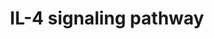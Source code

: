 ---
annotations:
- type: Pathway Ontology
  value: interleukin-4 signaling pathway
authors:
- MaintBot
- Mkutmon
- Eweitz
description: ''
last-edited: 2021-05-23
organisms:
- Pan troglodytes
redirect_from:
- /index.php/Pathway:WP937
- /instance/WP937
schema-jsonld:
- '@context': https://schema.org/
  '@id': https://wikipathways.github.io/pathways/WP937.html
  '@type': Dataset
  creator:
    '@type': Organization
    name: WikiPathways
  description: ''
  keywords:
  - HIST2H3C
  - LCK
  - NCF1
  - IL2RG
  - INPP5D
  - DOK2
  - RASA1
  - PTPN11
  - SOCS5
  - MAPK3
  - FYN
  - PAWR
  - BCL2L1
  - PRKCD
  - IL4R
  - CXCR4
  - CREBBP
  - PRKD3
  - SOCS1
  - TYK2
  - ETS1
  - SHC1
  - BAD
  - STAT1
  - JAK2
  - SPI1
  - PIK3CD
  - PLCG1
  - ELK1
  - MAPK14
  - PIK3R2
  - JAK3
  - IRS1
  - PTK2
  - PIK3CA
  - SOCS3
  - STAT5A
  - IL4
  - MAPK11
  - JAK1
  - PIK3R1
  - HMGA1
  - IRS2
  - RELA
  - MAPK1
  - ATF2
  - NFKB1
  - SRC
  - CBL
  - Gene Symbol
  - PTPN6
  - IL13RA1
  - PRKCZ
  - PRKCI
  - FES
  - AKT1
  - RPS6KB1
  - STAT6
  - EP300
  - ADRBK2
  - GRB2
  - STAM
  - SOS1
  license: CC0
  name: IL-4 signaling pathway
seo: CreativeWork
title: IL-4 signaling pathway
wpid: WP937
---
